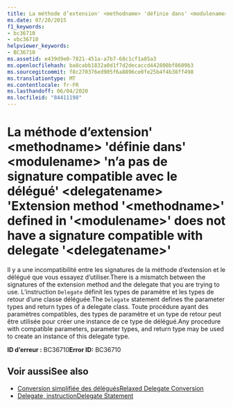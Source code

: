```yaml
---
title: La méthode d’extension' <methodname> 'définie dans' <modulename> 'n’a pas de signature compatible avec le délégué' <delegatename> '
ms.date: 07/20/2015
f1_keywords:
- bc36710
- vbc36710
helpviewer_keywords:
- BC36710
ms.assetid: e439d9e0-7821-451a-a7b7-68c1cf1a85a3
ms.openlocfilehash: ba8cabb1832a0d1f7d2decaccd442800bf8609b3
ms.sourcegitcommit: f8c270376ed905f6a8896ce0fe25b4f4b38ff498
ms.translationtype: MT
ms.contentlocale: fr-FR
ms.lasthandoff: 06/04/2020
ms.locfileid: "84411198"
---
```

# <a name="extension-method-methodname-defined-in-modulename-does-not-have-a-signature-compatible-with-delegate-delegatename"></a><span data-ttu-id="bab4c-102">La méthode d’extension' \<methodname> 'définie dans' \<modulename> 'n’a pas de signature compatible avec le délégué' \<delegatename> '</span><span class="sxs-lookup"><span data-stu-id="bab4c-102">Extension method '\<methodname>' defined in '\<modulename>' does not have a signature compatible with delegate '\<delegatename>'</span></span>
<span data-ttu-id="bab4c-103">Il y a une incompatibilité entre les signatures de la méthode d’extension et le délégué que vous essayez d’utiliser.</span><span class="sxs-lookup"><span data-stu-id="bab4c-103">There is a mismatch between the signatures of the extension method and the delegate that you are trying to use.</span></span> <span data-ttu-id="bab4c-104">L’instruction `Delegate` définit les types de paramètre et les types de retour d’une classe déléguée.</span><span class="sxs-lookup"><span data-stu-id="bab4c-104">The `Delegate` statement defines the parameter types and return types of a delegate class.</span></span> <span data-ttu-id="bab4c-105">Toute procédure ayant des paramètres compatibles, des types de paramètre et un type de retour peut être utilisée pour créer une instance de ce type de délégué.</span><span class="sxs-lookup"><span data-stu-id="bab4c-105">Any procedure with compatible parameters, parameter types, and return type may be used to create an instance of this delegate type.</span></span>  
  
 <span data-ttu-id="bab4c-106">**ID d’erreur :** BC36710</span><span class="sxs-lookup"><span data-stu-id="bab4c-106">**Error ID:** BC36710</span></span>  
  
## <a name="see-also"></a><span data-ttu-id="bab4c-107">Voir aussi</span><span class="sxs-lookup"><span data-stu-id="bab4c-107">See also</span></span>

- [<span data-ttu-id="bab4c-108">Conversion simplifiée des délégués</span><span class="sxs-lookup"><span data-stu-id="bab4c-108">Relaxed Delegate Conversion</span></span>](../programming-guide/language-features/delegates/relaxed-delegate-conversion.md)
- [<span data-ttu-id="bab4c-109">Delegate, instruction</span><span class="sxs-lookup"><span data-stu-id="bab4c-109">Delegate Statement</span></span>](../language-reference/statements/delegate-statement.md)
